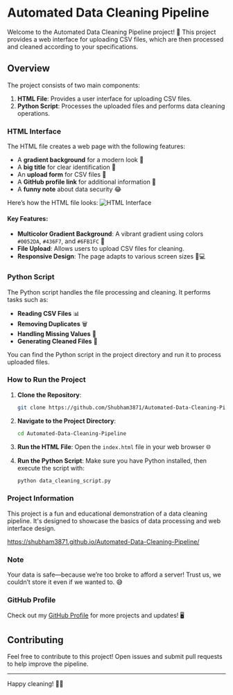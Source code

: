 # Automated Data Cleaning Pipeline

Welcome to the Automated Data Cleaning Pipeline project! 🎉 This project provides a web interface for uploading CSV files, which are then processed and cleaned according to your specifications. 

## Overview

The project consists of two main components:

1. **HTML File**: Provides a user interface for uploading CSV files.
2. **Python Script**: Processes the uploaded files and performs data cleaning operations.

### HTML Interface

The HTML file creates a web page with the following features:

- A **gradient background** for a modern look 🎨
- A **big title** for clear identification 📜
- An **upload form** for CSV files 📂
- A **GitHub profile link** for additional information 🐙
- A **funny note** about data security 😂

Here’s how the HTML file looks:
![HTML Interface](https://via.placeholder.com/600x400.png?text=HTML+Interface)

#### Key Features:

- **Multicolor Gradient Background**: A vibrant gradient using colors `#0052DA`, `#436F7`, and `#6FB1FC` 🌈
- **File Upload**: Allows users to upload CSV files for cleaning.
- **Responsive Design**: The page adapts to various screen sizes 📱💻

### Python Script

The Python script handles the file processing and cleaning. It performs tasks such as:

- **Reading CSV Files** 📊
- **Removing Duplicates** 🗑️
- **Handling Missing Values** 🧹
- **Generating Cleaned Files** 💾

You can find the Python script in the project directory and run it to process uploaded files.

### How to Run the Project

1. **Clone the Repository**:
    ```bash
    git clone https://github.com/Shubham3871/Automated-Data-Cleaning-Pipeline.git
    ```

2. **Navigate to the Project Directory**:
    ```bash
    cd Automated-Data-Cleaning-Pipeline
    ```

3. **Run the HTML File**: Open the `index.html` file in your web browser 🌐

4. **Run the Python Script**: Make sure you have Python installed, then execute the script with:
    ```bash
    python data_cleaning_script.py
    ```

### Project Information

This project is a fun and educational demonstration of a data cleaning pipeline. It's designed to showcase the basics of data processing and web interface design. 

https://shubham3871.github.io/Automated-Data-Cleaning-Pipeline/


### Note

Your data is safe—because we’re too broke to afford a server! Trust us, we couldn’t store it even if we wanted to. 😅

### GitHub Profile

Check out my [GitHub Profile](https://github.com/Shubham3871) for more projects and updates! 🖥️

## Contributing

Feel free to contribute to this project! Open issues and submit pull requests to help improve the pipeline.

---

Happy cleaning! 🧼✨

